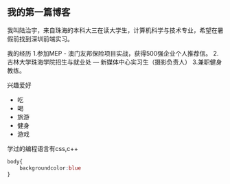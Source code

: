 ## 我的第一篇博客
我叫陆治宇，来自珠海的本科大三在读大学生，计算机科学与技术专业，希望在暑假前找到深圳前端实习。

我的经历
1.参加MEP - 澳门友邦保险项目实战，获得500强企业个人推荐信。
2.吉林大学珠海学院招生与就业处 — 新媒体中心实习生（摄影负责人）
3.兼职健身教练。

兴趣爱好
* 吃
* 喝
* 旅游
* 健身
* 游戏

学过的编程语言有css,c++
```css
body{
    backgroundcolor:blue
}